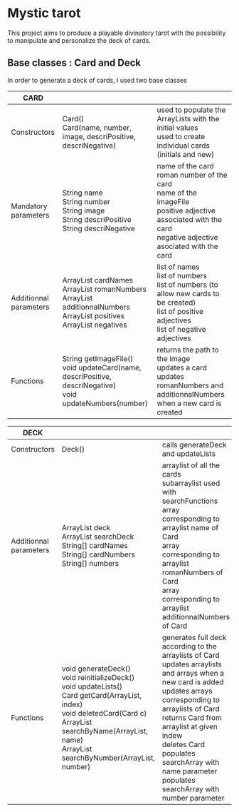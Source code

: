 # Mystic tarot

This project aims to produce a playable divinatory tarot with the possibility to manipulate and personalize the deck of cards.

## Base classes : Card and Deck

In order to generate a deck of cards, I used two base classes 

| CARD                   	|                                                                                                                                                                      	|                                                                                                                                                                     	|
|------------------------	|----------------------------------------------------------------------------------------------------------------------------------------------------------------------	|---------------------------------------------------------------------------------------------------------------------------------------------------------------------	|
| Constructors           	| Card()<br>Card(name, number, image, descriPositive, descriNegative)                                                                                                  	| used to populate the ArrayLists with the initial values<br>used to create individual cards (initials and new)                                                       	|
| Mandatory parameters   	| String name<br>String number<br>String image<br>String descriPositive<br>String descriNegative                                                                       	| name of the card<br>roman number of the card <br>name of the imageFile<br>positive adjective associated with the card<br>negative adjective asociated with the card 	|
| Additionnal parameters 	| ArrayList<String> cardNames<br>ArrayList<String> romanNumbers <br>ArrayList<String> additionnalNumbers<br>ArrayList<String> positives<br>ArrayList<String> negatives 	| list of names<br>list of numbers<br>list of numbers (to allow new cards to be created)<br>list of positive adjectives<br>list of negative adjectives                	|
| Functions              	| String getImageFile() <br>void updateCard(name, descriPositive, descriNegative)<br>void updateNumbers(number)                                                        	| returns the path to the image<br>updates a card <br>updates romanNumbers and additionnalNumbers when a new card is created                                          	|

| DECK                   	|                                                                                                                                                                                                                                          	|                                                                                                                                                                                                                                                                                                                                   	|
|------------------------	|------------------------------------------------------------------------------------------------------------------------------------------------------------------------------------------------------------------------------------------	|-----------------------------------------------------------------------------------------------------------------------------------------------------------------------------------------------------------------------------------------------------------------------------------------------------------------------------------	|
| Constructors           	| Deck()                                                                                                                                                                                                                                   	| calls generateDeck and updateLists                                                                                                                                                                                                                                                                                                	|
| Additionnal parameters 	| ArrayList<Card> deck<br>ArrayList<Card> searchDeck<br>String[] cardNames<br>String[] cardNumbers<br>String[] numbers                                                                                                                     	| arraylist of all the cards<br>subarraylist used with searchFunctions<br>array corresponding to arraylist name of Card<br>array corresponding to arraylist romanNumbers of Card<br>array corresponding to arraylist additionnalNumbers of Card                                                                                     	|
| Functions              	| void generateDeck()<br>void reinitializeDeck()<br>void updateLists()<br>Card getCard(ArrayList, index)<br>void deletedCard(Card c)<br>ArrayList<Card> searchByName(ArrayList, name)<br>ArrayList<Card> searchByNumber(ArrayList, number) 	| generates full deck according to the arraylists of Card<br>updates arraylists and arrays when a new card is added<br>updates arrays corresponding to arraylists of Card<br>returns Card from arraylist at given indew<br>deletes Card<br>populates searchArray with name parameter<br>populates searchArray with number parameter 	|


